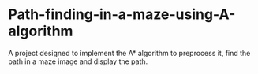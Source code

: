 # Path-finding-in-a-maze-using-A-algorithm
 A project designed to implement the A* algorithm to preprocess it,  find the path in a maze image and display the path.

